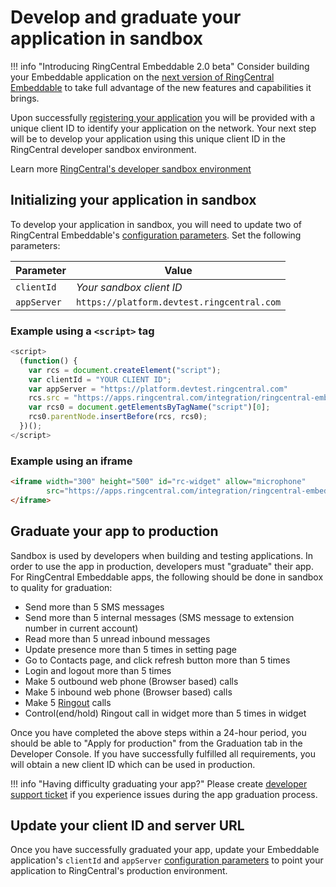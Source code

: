 # Develop and graduate your application in sandbox

!!! info "Introducing RingCentral Embeddable 2.0 beta"
    Consider building your Embeddable application on the [next version of RingCentral Embeddable](2.x.md) to take full advantage of the new features and capabilities it brings. 

Upon successfully [registering your application](app-registration.md) you will be provided with a unique client ID to identify your application on the network. Your next step will be to develop your application using this unique client ID in the RingCentral developer sandbox environment. 

Learn more [RingCentral's developer sandbox environment](https://developers.ringcentral.com/guide/getting-started/using-sandbox)

## Initializing your application in sandbox

To develop your application in sandbox, you will need to update two of RingCentral Embeddable's [configuration parameters](config/index.md). Set the following parameters:

| Parameter   | Value                                      |
|-------------|--------------------------------------------|
| `clientId`  | *Your sandbox client ID*                   |
| `appServer` | `https://platform.devtest.ringcentral.com` |

### Example using a `<script>` tag 

```js
<script>
  (function() {
    var rcs = document.createElement("script");
    var clientId = "YOUR CLIENT ID";
	var appServer = "https://platform.devtest.ringcentral.com"
    rcs.src = "https://apps.ringcentral.com/integration/ringcentral-embeddable/latest/adapter.js?clientId="+clientId+"&appServer="+appServer;
    var rcs0 = document.getElementsByTagName("script")[0];
    rcs0.parentNode.insertBefore(rcs, rcs0);
  })();
</script>
```

### Example using an iframe

```html
<iframe width="300" height="500" id="rc-widget" allow="microphone"
        src="https://apps.ringcentral.com/integration/ringcentral-embeddable/latest/app.html?clientId=your_app_client_id&appServer=https://platform.devtest.ringcentral.com">
</iframe>
```

## Graduate your app to production

Sandbox is used by developers when building and testing applications. In order to use the app in production, developers must "graduate" their app. For RingCentral Embeddable apps, the following should be done in sandbox to quality for graduation:

* Send more than 5 SMS messages
* Send more than 5 internal messages (SMS message to extension number in current account)
* Read more than 5 unread inbound messages
* Update presence more than 5 times in setting page
* Go to Contacts page, and click refresh button more than 5 times
* Login and logout more than 5 times
* Make 5 outbound web phone (Browser based) calls
* Make 5 inbound web phone (Browser based) calls
* Make 5 [Ringout](config/call-settings.md) calls
* Control(end/hold) Ringout call in widget more than 5 times in widget

Once you have completed the above steps within a 24-hour period, you should be able to "Apply for production" from the Graduation tab in the Developer Console. If you have successfully fulfilled all requirements, you will obtain a new client ID which can be used in production. 

!!! info "Having difficulty graduating your app?" 
    Please create [developer support ticket](https://developers.ringcentral.com/support/create-case) if you experience issues during the app graduation process.

## Update your client ID and server URL

Once you have successfully graduated your app, update your Embeddable application's `clientId` and `appServer` [configuration parameters](config/index.md) to point your application to RingCentral's production environment.

